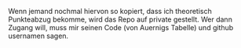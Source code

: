 Wenn jemand nochmal hiervon so kopiert, dass ich theoretisch Punkteabzug bekomme, wird das Repo auf private gestellt.
Wer dann Zugang will, muss mir seinen Code (von Auernigs Tabelle) und github usernamen sagen. 
